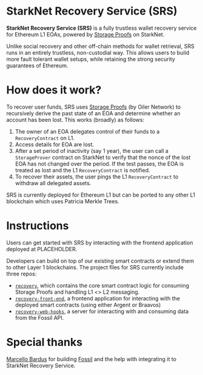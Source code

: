 # StarkNet Recovery Service (SRS)

**StarkNet Recovery Service (SRS)** is a fully trustless wallet recovery service for Ethereum L1 EOAs, powered by [Storage Proofs](https://github.com/OilerNetwork/fossil) on StarkNet. 

Unlike social recovery and other off-chain methods for wallet retrieval, SRS runs in an entirely trustless, non-custodial way. This allows users to build more fault tolerant wallet setups, while retaining the strong security guarantees of Ethereum. 

# How does it work?

To recover user funds, SRS uses [Storage Proofs](https://github.com/OilerNetwork/fossil) (by Oiler Network) to recursively derive the past state of an EOA and determine whether an account has been lost. This works (broadly) as follows:

1. The owner of an EOA delegates control of their funds to a `RecoveryContract` on L1.
2. Access details for EOA are lost.
3. After a set period of inactivity (say 1 year), the user can call a `StorageProver` contract on StarkNet to verify that the nonce of the lost EOA has not changed over the period. If the test passes, the EOA is treated as lost and the L1 `RecoveryContract` is notified.
4. To recover their assets, the user pings the L1 `RecoveryContract` to withdraw all delegated assets.

SRS is currently deployed for Ethereum L1 but can be ported to any other L1 blockchain which uses Patricia Merkle Trees. 

# Instructions

Users can get started with SRS by interacting with the frontend application deployed at PLACEHOLDER.

Developers can build on top of our existing smart contracts or extend them to other Layer 1 blockchains. The project files for SRS currently include three repos:

- [`recovery`](https://github.com/StorageProof-Recovery/recovery), which contains the core smart contract logic for consuming Storage Proofs and handling L1 <> L2 messaging.
- [`recovery-front-end`](https://github.com/StorageProof-Recovery/recovery-front-end), a frontend application for interacting with the deployed smart contracts (using either Argent or Braavos)
- [`recovery-web-hooks`](https://github.com/StorageProof-Recovery/recovery-web-hooks), a server for interacting with and consuming data from the Fossil API.

# Special thanks

[Marcello Bardus](https://github.com/marcellobardus) for building [Fossil](https://github.com/OilerNetwork/fossil) and the help with integrating it to StarkNet Recovery Service. 
